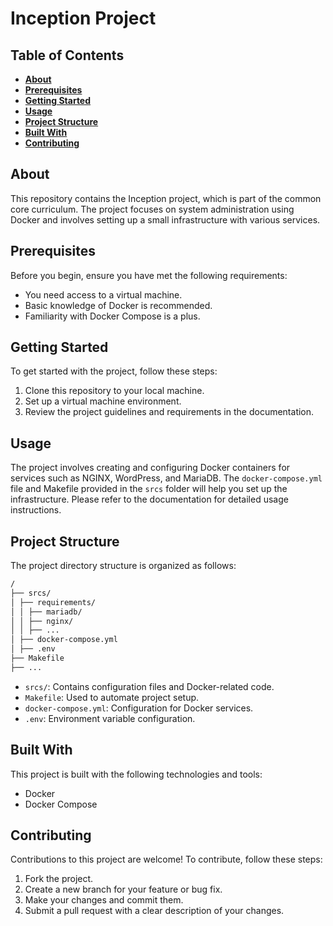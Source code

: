 # Inception Project

## Table of Contents

- [**About**](#about)
- [**Prerequisites**](#prerequisites)
- [**Getting Started**](#getting-started)
- [**Usage**](#usage)
- [**Project Structure**](#project-structure)
- [**Built With**](#built-with)
- [**Contributing**](#contributing)

## About

This repository contains the Inception project, which is part of the common core curriculum. The project focuses on system administration using Docker and involves setting up a small infrastructure with various services.

## Prerequisites

Before you begin, ensure you have met the following requirements:
- You need access to a virtual machine.
- Basic knowledge of Docker is recommended.
- Familiarity with Docker Compose is a plus.

## Getting Started

To get started with the project, follow these steps:

1. Clone this repository to your local machine.
2. Set up a virtual machine environment.
3. Review the project guidelines and requirements in the documentation.

## Usage

The project involves creating and configuring Docker containers for services such as NGINX, WordPress, and MariaDB. The `docker-compose.yml` file and Makefile provided in the `srcs` folder will help you set up the infrastructure. Please refer to the documentation for detailed usage instructions.

## Project Structure

The project directory structure is organized as follows:
```bash
/
├── srcs/
│ ├── requirements/
│ │ ├── mariadb/
│ │ ├── nginx/
│ │ ├── ...
│ ├── docker-compose.yml
│ ├── .env
├── Makefile
├── ...
```


- `srcs/`: Contains configuration files and Docker-related code.
- `Makefile`: Used to automate project setup.
- `docker-compose.yml`: Configuration for Docker services.
- `.env`: Environment variable configuration.

## Built With

This project is built with the following technologies and tools:
- Docker
- Docker Compose

## Contributing

Contributions to this project are welcome! To contribute, follow these steps:
1. Fork the project.
2. Create a new branch for your feature or bug fix.
3. Make your changes and commit them.
4. Submit a pull request with a clear description of your changes.

